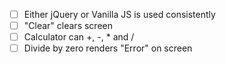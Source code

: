- [ ] Either jQuery or Vanilla JS is used consistently
- [ ] "Clear" clears screen
- [ ] Calculator can +, -, * and /
- [ ] Divide by zero renders "Error" on screen
